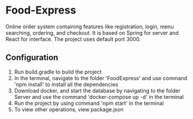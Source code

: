# Food-Express
Online order system containing features like registration, login, menu searching, ordering, and checkout.
It is based on Spring for server and React for interface.
The project uses default port 3000.

## Configuration
<div><ol>
    <li>Run build.gradle to build the project</li>
    <li>In the terminal, navigate to the folder 'FoodExpress' and use command 'npm install' to install all the dependencies</li>
    <li>Download docker, and start the database by navigating to the folder Server and use the command 'docker-compose up -d' in the terminal</li>
    <li>Run the project by using command 'npm start' in the terminal</li>
    <li>To view other operations, view package.json</li>
</ol></div>

